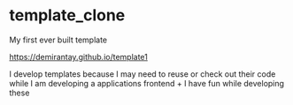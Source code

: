 # template_clone

My first ever built template

https://demirantay.github.io/template1

I develop templates because I may need to reuse or check out their code while I am developing a applications frontend + I have fun while developing these 
